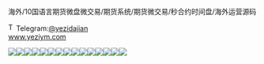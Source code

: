 海外/10国语言期货微盘微交易/期货系统/期货微交易/秒合约时间盘/海外运营源码<p dir="auto"><a target="_blank" rel="noopener noreferrer nofollow" href="https://camo.githubusercontent.com/d614d90677fbc2e34c7c62ebc68c82379d87a57c4beaf05af65fec7ba6b72e36/68747470733a2f2f63646e2d69636f6e732d706e672e666c617469636f6e2e636f6d2f3531322f323131312f323131313634362e706e67"><img src="https://camo.githubusercontent.com/d614d90677fbc2e34c7c62ebc68c82379d87a57c4beaf05af65fec7ba6b72e36/68747470733a2f2f63646e2d69636f6e732d706e672e666c617469636f6e2e636f6d2f3531322f323131312f323131313634362e706e67" alt="Telegram Icon" style="width: 16px; max-width: 100%;" data-canonical-src="https://cdn-icons-png.flaticon.com/512/2111/2111646.png"></a>Telegram:<a href="https://t.me/yezidajian" rel="nofollow">@yezidajian</a><br><a href="https://www.yeziym.com/">www.yeziym.com</a></p><img src="https://github.com/yeziym/haiwai/10guo_uK/blob/main/bb0hg.png"><img src="https://github.com/yeziym/haiwai/10guo_uK/blob/main/Kcr0P.png"><img src="https://github.com/yeziym/haiwai/10guo_uK/blob/main/WrbY6.png"><img src="https://github.com/yeziym/haiwai/10guo_uK/blob/main/pGLsG.png"><img src="https://github.com/yeziym/haiwai/10guo_uK/blob/main/WC4FY.png"><img src="https://github.com/yeziym/haiwai/10guo_uK/blob/main/6RUcL.png"><img src="https://github.com/yeziym/haiwai/10guo_uK/blob/main/Hk8xA.png"><img src="https://github.com/yeziym/haiwai/10guo_uK/blob/main/PbvHs.png"><img src="https://github.com/yeziym/haiwai/10guo_uK/blob/main/2B7Be.png"><img src="https://github.com/yeziym/haiwai/10guo_uK/blob/main/68aJ2.png"><img src="https://github.com/yeziym/haiwai/10guo_uK/blob/main/c7uqu.png"><img src="https://github.com/yeziym/haiwai/10guo_uK/blob/main/n0vPg.png"><img src="https://github.com/yeziym/haiwai/10guo_uK/blob/main/Zfd5y.png"><img src="https://github.com/yeziym/haiwai/10guo_uK/blob/main/UnsOC.png"><img src="https://github.com/yeziym/haiwai/10guo_uK/blob/main/vSyUo.png">